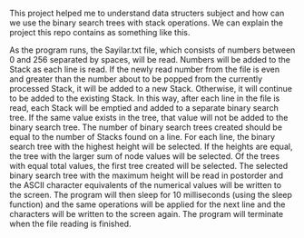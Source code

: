 This project helped me to understand data structers subject and how can we use the binary search trees with stack operations. We can explain the project this repo contains as something like this. 

As the program runs, the Sayilar.txt file, which consists of numbers between 0 and 256 separated by spaces, will be read. Numbers will be added to the Stack as each line is read. If the newly read number from the file is even and greater than the number about to be popped from the currently processed Stack, it will be added to a new Stack. Otherwise, it will continue to be added to the existing Stack. In this way, after each line in the file is read, each Stack will be emptied and added to a separate binary search tree. If the same value exists in the tree, that value will not be added to the binary search tree. The number of binary search trees created should be equal to the number of Stacks found on a line. For each line, the binary search tree with the highest height will be selected. If the heights are equal, the tree with the larger sum of node values will be selected. Of the trees with equal total values, the first tree created will be selected. The selected binary search tree with the maximum height will be read in postorder and the ASCII character equivalents of the numerical values will be written to the screen. The program will then sleep for 10 milliseconds (using the sleep function) and the same operations will be applied for the next line and the characters will be written to the screen again. The program will terminate when the file reading is finished.
